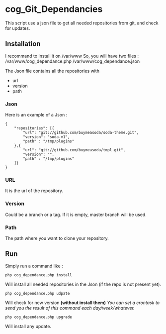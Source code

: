 # cog_Git_Dependancies

This script use a json file to get all needed repositories from git, and check for updates.


## Installation

I recommand to install it on /var/www
So, you will have two files :
	/var/www/cog_dependance.php
	/var/www/cog_dependance.json

The Json file contains all the repositories with
- url
- version
- path

### Json

Here is an example of a Json :

	{
		"repositories": [{
			"url": "git://github.com/buymeasoda/soda-theme.git",
			"version": "soda-v1",
			"path" : "/tmp/plugins"
		},{
			"url": "git://github.com/buymeasoda/tmpl.git",
			"version": "",
			"path" : "/tmp/plugins"
		]}
	}

### URL

It is the url of the repository.

### Version

Could be a branch or a tag. If it is empty, master branch will be used.

### Path

The path where you want to clone your repository.


## Run

Simply run a command like :

	php cog_dependance.php install

Will install all needed repositories in the Json (if the repo is not present yet).

	php cog_dependance.php udpate

Will check for new version __(without install them)__
*You can set a crontask to send you the result of this command each day/week/whatever.*

	php cog_dependance.php upgrade

Will install any update.